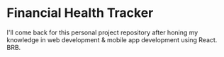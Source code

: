 # Financial Health Tracker
I'll come back for this personal project repository after honing my knowledge in web development & mobile app development using React. BRB. 
